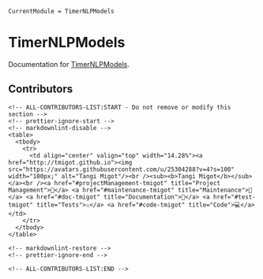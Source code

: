```@meta
CurrentModule = TimerNLPModels
```

# TimerNLPModels

Documentation for [TimerNLPModels](https://github.com/tmigot/TimerNLPModels.jl).

## Contributors

```@raw html
<!-- ALL-CONTRIBUTORS-LIST:START - Do not remove or modify this section -->
<!-- prettier-ignore-start -->
<!-- markdownlint-disable -->
<table>
  <tbody>
    <tr>
      <td align="center" valign="top" width="14.28%"><a href="http://tmigot.github.io"><img src="https://avatars.githubusercontent.com/u/25304288?v=4?s=100" width="100px;" alt="Tangi Migot"/><br /><sub><b>Tangi Migot</b></sub></a><br /><a href="#projectManagement-tmigot" title="Project Management">📆</a> <a href="#maintenance-tmigot" title="Maintenance">🚧</a> <a href="#doc-tmigot" title="Documentation">📖</a> <a href="#test-tmigot" title="Tests">⚠️</a> <a href="#code-tmigot" title="Code">💻</a></td>
    </tr>
  </tbody>
</table>

<!-- markdownlint-restore -->
<!-- prettier-ignore-end -->

<!-- ALL-CONTRIBUTORS-LIST:END -->
```

